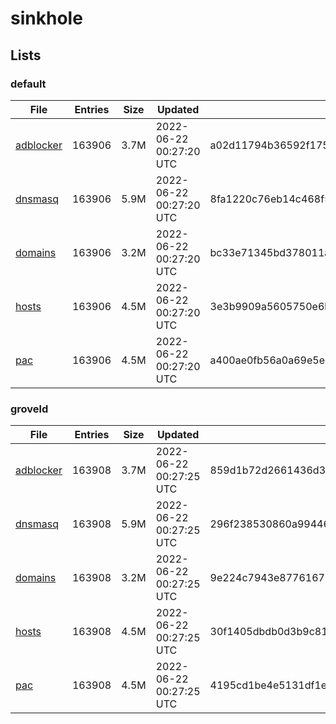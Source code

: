 # sinkhole

## Lists

### default

|File|Entries|Size|Updated|Hash|
|-|-|-|-|-|
|[adblocker](https://raw.githubusercontent.com/groveld/sinkhole/lists/default/adblocker.txt)|163906|3.7M|2022-06-22 00:27:20 UTC|a02d11794b36592f1750d5b1d47735fe89e01f481b5c9c4bb4e39d64b1b6a474|
|[dnsmasq](https://raw.githubusercontent.com/groveld/sinkhole/lists/default/dnsmasq.txt)|163906|5.9M|2022-06-22 00:27:20 UTC|8fa1220c76eb14c468f510a98151bebcf74d2b23d0501081c36953551a024bd8|
|[domains](https://raw.githubusercontent.com/groveld/sinkhole/lists/default/domains.txt)|163906|3.2M|2022-06-22 00:27:20 UTC|bc33e71345bd378011aa662900186b6b3629ae22271f21ca24a1baba86fb096c|
|[hosts](https://raw.githubusercontent.com/groveld/sinkhole/lists/default/hosts.txt)|163906|4.5M|2022-06-22 00:27:20 UTC|3e3b9909a5605750e6b1e9d9b4108460a2fbcaed218c1bdf56bf4e1d7e8e4250|
|[pac](https://raw.githubusercontent.com/groveld/sinkhole/lists/default/pac.txt)|163906|4.5M|2022-06-22 00:27:20 UTC|a400ae0fb56a0a69e5eefc045ea090f417bcb94b2fd2ce5ed9f5f4938caa9d42|

### groveld

|File|Entries|Size|Updated|Hash|
|-|-|-|-|-|
|[adblocker](https://raw.githubusercontent.com/groveld/sinkhole/lists/groveld/adblocker.txt)|163908|3.7M|2022-06-22 00:27:25 UTC|859d1b72d2661436d3752620033841fecb890023c6476819072d9b3206567a85|
|[dnsmasq](https://raw.githubusercontent.com/groveld/sinkhole/lists/groveld/dnsmasq.txt)|163908|5.9M|2022-06-22 00:27:25 UTC|296f238530860a99446c51a31b774c30e09f4fa7adeb321ca5100eb6b94dd593|
|[domains](https://raw.githubusercontent.com/groveld/sinkhole/lists/groveld/domains.txt)|163908|3.2M|2022-06-22 00:27:25 UTC|9e224c7943e877616728f65dc3c2d7737f8bb24b87b6ed7e76546c1616a43b2a|
|[hosts](https://raw.githubusercontent.com/groveld/sinkhole/lists/groveld/hosts.txt)|163908|4.5M|2022-06-22 00:27:25 UTC|30f1405dbdb0d3b9c81a4f7081d159dd2f199ccfcdd6c33da044fb4146d79921|
|[pac](https://raw.githubusercontent.com/groveld/sinkhole/lists/groveld/pac.txt)|163908|4.5M|2022-06-22 00:27:25 UTC|4195cd1be4e5131df1e1160432d5adeaf72a3adab059782acd4c379c957471f8|
